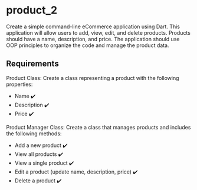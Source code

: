 # product_2

Create a simple command-line eCommerce application using Dart. This application will allow users to add, view, edit, and delete products. Products should have a name, description, and price.  The application should use OOP principles to organize the code and manage the product data.

## Requirements
Product Class: Create a class representing a product with the following properties:
- Name :heavy_check_mark:
- Description :heavy_check_mark:
- Price :heavy_check_mark:

Product Manager Class: Create a class that manages products and includes the following methods:
- Add a new product :heavy_check_mark:
- View all products :heavy_check_mark:
- View a single product :heavy_check_mark:
- Edit a product (update name, description, price) :heavy_check_mark:
- Delete a product :heavy_check_mark: